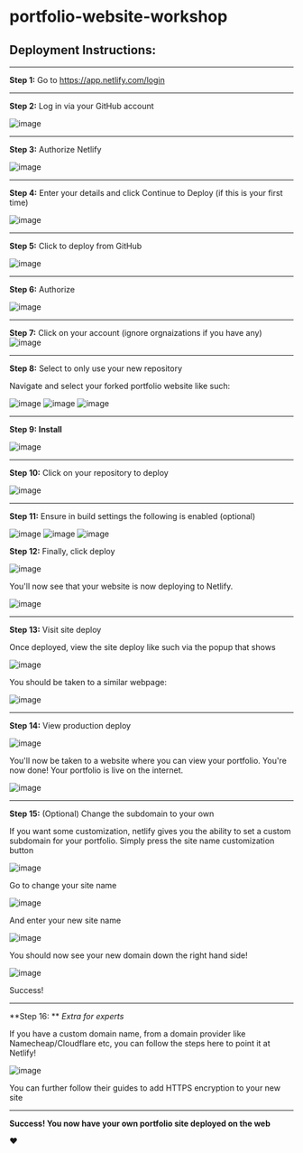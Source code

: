 # portfolio-website-workshop

## Deployment Instructions:
***
**Step 1:** Go to https://app.netlify.com/login
***
**Step 2:** Log in via your GitHub account

![image](https://github.com/user-attachments/assets/38e5b77b-7f7a-43b3-86bf-7cfea3e0d842)
***
**Step 3:** Authorize Netlify

![image](https://github.com/user-attachments/assets/ada765a7-b345-44d4-a39c-0034624bffd2)
***
**Step 4:** Enter your details and click Continue to Deploy (if this is your first time)

![image](https://github.com/user-attachments/assets/b654cf61-2c4b-445c-8a0f-d70e843e2f3c)
***
**Step 5:** Click to deploy from GitHub

![image](https://github.com/user-attachments/assets/dda93e4d-c21b-4197-99b6-38272c70b802)
***
**Step 6:** Authorize

![image](https://github.com/user-attachments/assets/f9f80266-b190-4678-9c0e-0e2bdecd2947)
***
**Step 7:** Click on your account (ignore orgnaizations if you have any)
![image](https://github.com/user-attachments/assets/3305de32-634f-4e29-b1d4-9a4914111434)
***
**Step 8:** Select to only use your new repository

Navigate and select your forked portfolio website like such:

![image](https://github.com/user-attachments/assets/6ba300f4-cbd2-40b1-90e9-18a4e8f8b5de)
![image](https://github.com/user-attachments/assets/a0aef109-b576-4371-b952-37a4b8c2ff72)
![image](https://github.com/user-attachments/assets/712d6611-0d07-4084-ad58-d124cfc81d87)
***
**Step 9: Install**

![image](https://github.com/user-attachments/assets/fc493fd6-ae5d-48d7-a2b9-bf425229eb56)
***
**Step 10:** Click on your repository to deploy

![image](https://github.com/user-attachments/assets/0098ed32-4ed7-4fba-96bb-7f411dc090b1)
***
**Step 11:** Ensure in build settings the following is enabled (optional)

![image](https://github.com/user-attachments/assets/a617a87b-eda2-4757-9b6e-cd5f052f8c6e)
![image](https://github.com/user-attachments/assets/a617a87b-eda2-4757-9b6e-cd5f052f8c6e)
![image](https://github.com/user-attachments/assets/bc7ed6d5-5129-43e9-9290-c38b0d4ba134)

**Step 12:** Finally, click deploy

![image](https://github.com/user-attachments/assets/0c37c1bd-25d4-456b-8e33-ecbc9a044fbd)

You'll now see that your website is now deploying to Netlify.

![image](https://github.com/user-attachments/assets/6b3f80b7-2241-47db-93ae-b18627eb938d)
***
**Step 13:** Visit site deploy

Once deployed, view the site deploy like such via the popup that shows

![image](https://github.com/user-attachments/assets/9c4cd81a-acea-416c-8f66-6f36e2ceb489)

You should be taken to a similar webpage:

![image](https://github.com/user-attachments/assets/97aedef3-391b-4648-b626-43c2bc9a198d)
***
**Step 14:** View production deploy

![image](https://github.com/user-attachments/assets/212c8395-03d9-48aa-a891-19b5baab6657)

You'll now be taken to a website where you can view your portfolio. You're now done! Your portfolio is live on the internet.

![image](https://github.com/user-attachments/assets/0e06c633-54b0-4d97-a6be-26b392186ad0)
***
**Step 15:** (Optional) Change the subdomain to your own

If you want some customization, netlify gives you the ability to set a custom subdomain for your portfolio. Simply press the site name customization button

![image](https://github.com/user-attachments/assets/b45a044e-d499-4986-8d2d-9e08d132ca8f)

Go to change your site name

![image](https://github.com/user-attachments/assets/1a939df9-939f-4566-9440-875b0456420b)

And enter your new site name

![image](https://github.com/user-attachments/assets/c0179438-5993-477f-a5ae-0243d06d671a)

You should now see your new domain down the right hand side!

![image](https://github.com/user-attachments/assets/5b16a2c4-e6e8-460d-9add-b0eeacb61c29)

Success!
***
**Step 16: ** *Extra for experts* 

If you have a custom domain name, from a domain provider like Namecheap/Cloudflare etc, you can follow the steps here to point it at Netlify!

![image](https://github.com/user-attachments/assets/3458deed-4f11-4ebf-8896-e9d04f4f721f)

You can further follow their guides to add HTTPS encryption to your new site
***

**Success! You now have your own portfolio site deployed on the web**

❤️
